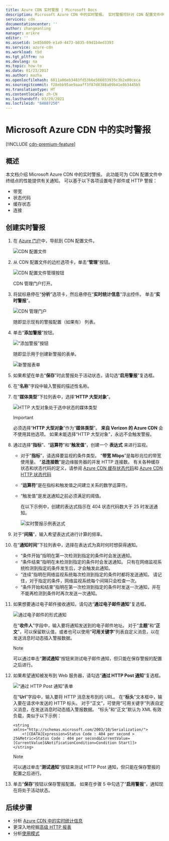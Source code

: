 ```yaml
---
title: Azure CDN 实时警报 | Microsoft Docs
description: Microsoft Azure CDN 中的实时警报。 实时警报可针对 CDN 配置文件中终结点的性能提供有关通知。
services: cdn
documentationcenter: ''
author: zhangmanling
manager: erikre
editor: ''
ms.assetid: 1e85b809-e1a9-4473-b835-69d1b4ed3393
ms.service: azure-cdn
ms.workload: tbd
ms.tgt_pltfrm: na
ms.devlang: na
ms.topic: how-to
ms.date: 01/23/2017
ms.author: mazha
ms.openlocfilehash: 6811a06eb3483fd53b6e566033935c3b2e00ceca
ms.sourcegitcommit: f28ebb95ae9aaaff3f87d8388a09b41e0b3445b5
ms.translationtype: HT
ms.contentlocale: zh-CN
ms.lasthandoff: 03/29/2021
ms.locfileid: "84887250"
---
```

# <a name="real-time-alerts-in-microsoft-azure-cdn"></a>Microsoft Azure CDN 中的实时警报
[!INCLUDE [cdn-premium-feature](../../includes/cdn-premium-feature.md)]

## <a name="overview"></a>概述
本文档介绍 Microsoft Azure CDN 中的实时警报。 此功能可为 CDN 配置文件中终结点的性能提供有关通知。  可以基于以下各项设置电子邮件或 HTTP 警报：

* 带宽
* 状态代码
* 缓存状态
* 连接

## <a name="creating-a-real-time-alert"></a>创建实时警报
1. 在 [Azure 门户](https://portal.azure.com)中，导航到 CDN 配置文件。
   
    ![CDN 配置文件](./media/cdn-real-time-alerts/cdn-profile-blade.png)
1. 从 CDN 配置文件的边栏选项卡，单击“**管理**”按钮。
   
    ![CDN 配置文件管理按钮](./media/cdn-real-time-alerts/cdn-manage-btn.png)
   
    CDN 管理门户打开。
3. 将鼠标悬停在“**分析**”选项卡，然后悬停在“**实时统计信息**”浮出控件。  单击“**实时警报**”。
   
    ![CDN 管理门户](./media/cdn-real-time-alerts/cdn-premium-portal.png)
   
    随即显示现有的警报配置（如果有） 列表。
4. 单击“**添加警报**”按钮。
   
    ![“添加警报”按钮](./media/cdn-real-time-alerts/cdn-add-alert.png)
   
    随即显示用于创建新警报的表单。
   
    ![新警报表单](./media/cdn-real-time-alerts/cdn-new-alert.png)
5. 如果希望在单击“**保存**”时此警报处于活动状态，请勾选“**启用警报**”复选框。
6. 在“**名称**”字段中输入警报的描述性名称。
7. 在“**媒体类型**”下拉列表中，选择“**HTTP 大型对象**”。
   
    ![HTTP 大型对象处于选中状态的媒体类型](./media/cdn-real-time-alerts/cdn-http-large.png)
   
   > [!IMPORTANT]
   > 必须选择“**HTTP 大型对象**”作为“**媒体类型**”。  **来自 Verizon 的 Azure CDN** 会不使用其他选项。  如果未能选择“HTTP 大型对象”，永远不会触发警报。
   > 
   > 
8. 通过选择“**指标**”、“**运算符**”和“**触发值**”，创建一个 **表达式** 来进行监视。
   
   * 对于”**指标**”，请选择要监视的条件类型。  “**带宽 Mbps**”是每秒兆位的带宽使用量。  “**总连接数**”是边缘服务器的并发 HTTP 连接数。  有关各种缓存状态和状态代码的定义，请参阅 [Azure CDN 缓存状态代码](/previous-versions/azure/mt759237(v=azure.100))和 [Azure CDN HTTP 状态代码](/previous-versions/azure/mt759238(v=azure.100))
   * “**运算符**”是在指标和触发值之间建立关系的数学运算符。
   * “触发值”是发送通知之前必须满足的阈值。
     
     在以下示例中，创建的表达式指示在 404 状态代码数大于 25 时发送通知。
     
     ![实时警报示例表达式](./media/cdn-real-time-alerts/cdn-expression.png)
9. 对于“**间隔**”，输入希望表达式进行计算的频率。
10. 在“**通知时间**”下拉列表中，选择在表达式为真时何时想获得通知。
    
    * “条件开始”指明在第一次检测到指定的条件时会发送通知。
    * “条件结束”指明在未检测到指定的条件时会发送通知。 只有在网络监视系统检测到指定的条件发生后，才会触发此通知。
    * “连续”指明在网络监视系统每次检测到指定的条件时都将发送通知。 请记住，对于指定的条件，网络监视系统每个间隔只会检查一次。
    * “条件开始和结束”指明在第一次检测到指定的条件时发送一次通知，并在不能再检测到条件时再次发送一次通知。
1. 如果想要通过电子邮件接收通知，请勾选“**通过电子邮件通知**”复选框。  
    
    ![通过电子邮件的形式通知](./media/cdn-real-time-alerts/cdn-notify-email.png)
    
    在“**收件人**”字段中，输入要将通知发送到的电子邮件地址。 对于“**主题**”和“**正文**”，可以保留默认值，或者也可以使用“**可用关键字**”列表自定义消息，以在发送消息时动态插入警报数据。
    
    > [!NOTE]
    > 可以通过单击“**测试通知**”按钮来测试电子邮件通知，但只能在保存警报的配置之后进行。
    > 
    > 
12. 如果希望通知被发布到 Web 服务器，请勾选“**通过 HTTP Post 通知**”复选框。
    
    ![“通过 HTTP Post 通知”表单](./media/cdn-real-time-alerts/cdn-notify-http.png)
    
    在“**Url**”字段中，输入要将 HTTP 消息发布到的 URL。 在“**标头**”文本框中，输入要在请求中发送的 HTTP 标头。  对于“正文”，可使用“可用关键字”列表自定义消息，在发送消息时动态插入警报数据。  “标头”和“正文”默认为 XML 有效负载，类似于以下示例：
    
    ```
    <string xmlns="http://schemas.microsoft.com/2003/10/Serialization/">
        <![CDATA[Expression=Status Code : 404 per second > 25&Metric=Status Code : 404 per second&CurrentValue=[CurrentValue]&NotificationCondition=Condition Start]]>
    </string>
    ```
    
    > [!NOTE]
    > 可以通过单击“**测试通知**”按钮来测试 HTTP Post 通知，但只能在保存警报的配置之后进行。
    > 
    > 
13. 单击“**保存**”按钮以保存警报配置。  如果在步骤 5 中勾选了“**启用警报**”，通知现在将处于活动状态。

## <a name="next-steps"></a>后续步骤
* 分析 [Azure CDN 中的实时统计信息](cdn-real-time-stats.md)
* 更深入地挖掘[高级 HTTP 报表](cdn-advanced-http-reports.md)
* 分析[使用模式](cdn-analyze-usage-patterns.md)

